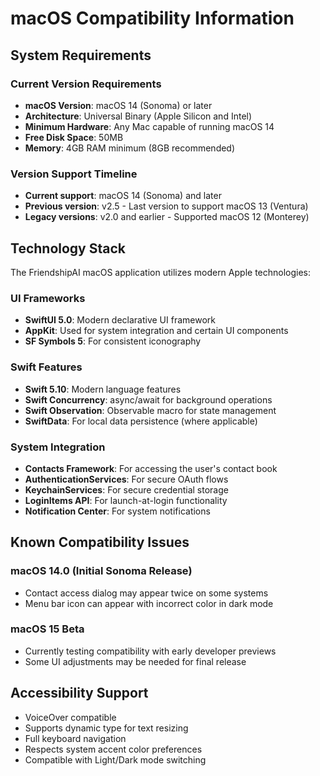 # macOS Compatibility Information

## System Requirements

### Current Version Requirements

- **macOS Version**: macOS 14 (Sonoma) or later
- **Architecture**: Universal Binary (Apple Silicon and Intel)
- **Minimum Hardware**: Any Mac capable of running macOS 14
- **Free Disk Space**: 50MB
- **Memory**: 4GB RAM minimum (8GB recommended)

### Version Support Timeline

- **Current support**: macOS 14 (Sonoma) and later
- **Previous version**: v2.5 - Last version to support macOS 13 (Ventura)
- **Legacy versions**: v2.0 and earlier - Supported macOS 12 (Monterey)

## Technology Stack

The FriendshipAI macOS application utilizes modern Apple technologies:

### UI Frameworks

- **SwiftUI 5.0**: Modern declarative UI framework
- **AppKit**: Used for system integration and certain UI components
- **SF Symbols 5**: For consistent iconography

### Swift Features

- **Swift 5.10**: Modern language features
- **Swift Concurrency**: async/await for background operations
- **Swift Observation**: Observable macro for state management
- **SwiftData**: For local data persistence (where applicable)

### System Integration

- **Contacts Framework**: For accessing the user's contact book
- **AuthenticationServices**: For secure OAuth flows
- **KeychainServices**: For secure credential storage
- **LoginItems API**: For launch-at-login functionality
- **Notification Center**: For system notifications

## Known Compatibility Issues

### macOS 14.0 (Initial Sonoma Release)

- Contact access dialog may appear twice on some systems
- Menu bar icon can appear with incorrect color in dark mode

### macOS 15 Beta

- Currently testing compatibility with early developer previews
- Some UI adjustments may be needed for final release

## Accessibility Support

- VoiceOver compatible
- Supports dynamic type for text resizing
- Full keyboard navigation
- Respects system accent color preferences
- Compatible with Light/Dark mode switching

